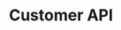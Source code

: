 ---
title: "Customer API"
desc: "Embed a mobile chat window in an Android application."
color: "#4484e7"
version: "0.3-dev-preview"
menu: 
    customer_api: 
        identifier: "0.3 developers preview"
---